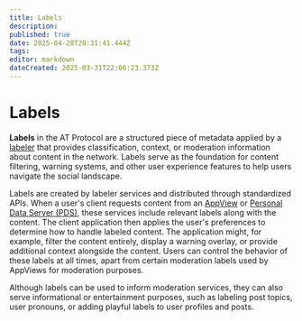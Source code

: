 ```yaml
---
title: Labels
description: 
published: true
date: 2025-04-28T20:31:41.444Z
tags: 
editor: markdown
dateCreated: 2025-03-31T22:06:23.373Z
---
```


# Labels
**Labels** in the AT Protocol are a structured piece of metadata applied by a [labeler](/en/wiki/reference/opinionated-services/labelers) that provides classification, context, or moderation information about content in the network. Labels serve as the foundation for content filtering, warning systems, and other user experience features to help users navigate the social landscape.

Labels are created by labeler services and distributed through standardized APIs. When a user's client requests content from an [AppView](/en/wiki/reference/core-architecture/appview) or [Personal Data Server (PDS)](/en/wiki/reference/core-architecture/pds), these services include relevant labels along with the content. The client application then applies the user's preferences to determine how to handle labeled content. The application might, for example, filter the content entirely, display a warning overlay, or provide additional context alongside the content. Users can control the behavior of these labels at all times, apart from certain moderation labels used by AppViews for moderation purposes.

Although labels can be used to inform moderation services, they can also serve informational or entertainment purposes, such as labeling post topics, user pronouns, or adding playful labels to user profiles and posts.